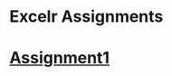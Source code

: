 # Excelr Assignments
# [Assignment1](https://github.com/shivakrishna67/Assignments/blob/main/Assignment1.docx)
     
